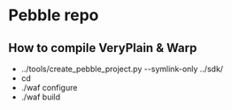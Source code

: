 ﻿Pebble repo
===========

How to compile VeryPlain & Warp
-----------
- ../tools/create_pebble_project.py --symlink-only ../sdk/ <name>
- cd <name>
- ./waf configure
- ./waf build